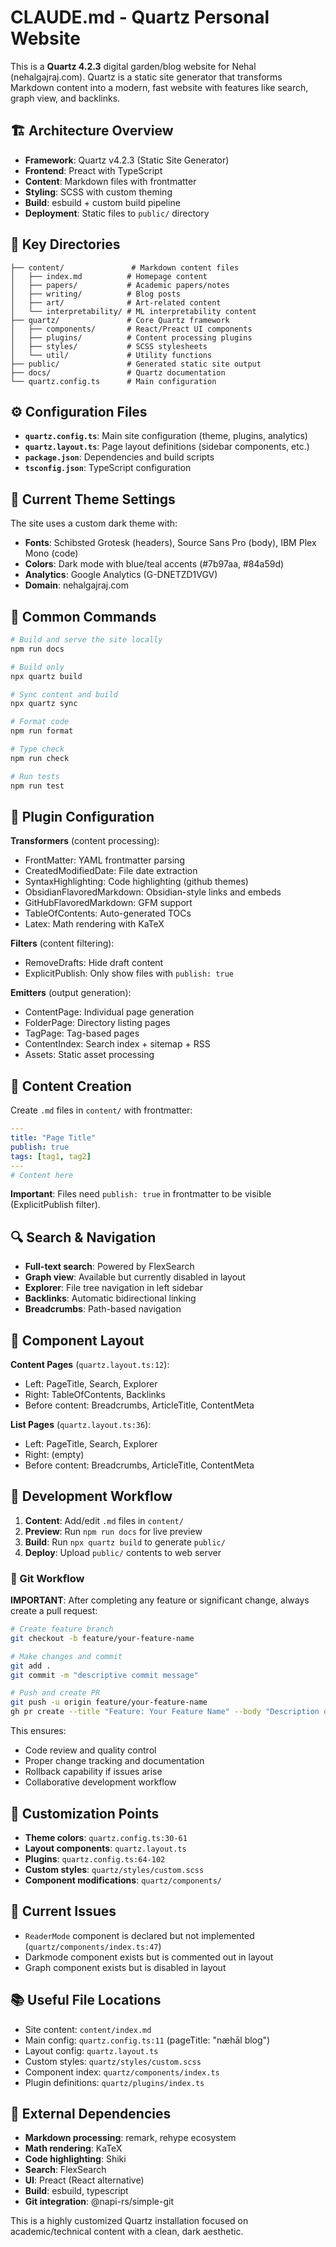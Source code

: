 # CLAUDE.md - Quartz Personal Website

This is a **Quartz 4.2.3** digital garden/blog website for Nehal (nehalgajraj.com). Quartz is a static site generator that transforms Markdown content into a modern, fast website with features like search, graph view, and backlinks.

## 🏗️ Architecture Overview

- **Framework**: Quartz v4.2.3 (Static Site Generator)
- **Frontend**: Preact with TypeScript
- **Content**: Markdown files with frontmatter
- **Styling**: SCSS with custom theming
- **Build**: esbuild + custom build pipeline
- **Deployment**: Static files to `public/` directory

## 📁 Key Directories

```
├── content/               # Markdown content files
│   ├── index.md          # Homepage content
│   ├── papers/           # Academic papers/notes
│   ├── writing/          # Blog posts
│   ├── art/              # Art-related content
│   └── interpretability/ # ML interpretability content
├── quartz/               # Core Quartz framework
│   ├── components/       # React/Preact UI components
│   ├── plugins/          # Content processing plugins
│   ├── styles/           # SCSS stylesheets
│   └── util/             # Utility functions
├── public/               # Generated static site output
├── docs/                 # Quartz documentation
└── quartz.config.ts      # Main configuration
```

## ⚙️ Configuration Files

- **`quartz.config.ts`**: Main site configuration (theme, plugins, analytics)
- **`quartz.layout.ts`**: Page layout definitions (sidebar components, etc.)
- **`package.json`**: Dependencies and build scripts
- **`tsconfig.json`**: TypeScript configuration

## 🎨 Current Theme Settings

The site uses a custom dark theme with:
- **Fonts**: Schibsted Grotesk (headers), Source Sans Pro (body), IBM Plex Mono (code)
- **Colors**: Dark mode with blue/teal accents (#7b97aa, #84a59d)
- **Analytics**: Google Analytics (G-DNETZD1VGV)
- **Domain**: nehalgajraj.com

## 🔧 Common Commands

```bash
# Build and serve the site locally
npm run docs

# Build only
npx quartz build

# Sync content and build
npx quartz sync

# Format code
npm run format

# Type check
npm run check

# Run tests
npm run test
```

## 🧩 Plugin Configuration

**Transformers** (content processing):
- FrontMatter: YAML frontmatter parsing
- CreatedModifiedDate: File date extraction
- SyntaxHighlighting: Code highlighting (github themes)
- ObsidianFlavoredMarkdown: Obsidian-style links and embeds
- GitHubFlavoredMarkdown: GFM support
- TableOfContents: Auto-generated TOCs
- Latex: Math rendering with KaTeX

**Filters** (content filtering):
- RemoveDrafts: Hide draft content
- ExplicitPublish: Only show files with `publish: true`

**Emitters** (output generation):
- ContentPage: Individual page generation
- FolderPage: Directory listing pages
- TagPage: Tag-based pages
- ContentIndex: Search index + sitemap + RSS
- Assets: Static asset processing

## 📝 Content Creation

Create `.md` files in `content/` with frontmatter:
```yaml
---
title: "Page Title"
publish: true
tags: [tag1, tag2]
---
# Content here
```

**Important**: Files need `publish: true` in frontmatter to be visible (ExplicitPublish filter).

## 🔍 Search & Navigation

- **Full-text search**: Powered by FlexSearch
- **Graph view**: Available but currently disabled in layout
- **Explorer**: File tree navigation in left sidebar
- **Backlinks**: Automatic bidirectional linking
- **Breadcrumbs**: Path-based navigation

## 🎯 Component Layout

**Content Pages** (`quartz.layout.ts:12`):
- Left: PageTitle, Search, Explorer
- Right: TableOfContents, Backlinks
- Before content: Breadcrumbs, ArticleTitle, ContentMeta

**List Pages** (`quartz.layout.ts:36`):
- Left: PageTitle, Search, Explorer
- Right: (empty)
- Before content: Breadcrumbs, ArticleTitle, ContentMeta

## 🚀 Development Workflow

1. **Content**: Add/edit `.md` files in `content/`
2. **Preview**: Run `npm run docs` for live preview
3. **Build**: Run `npx quartz build` to generate `public/`
4. **Deploy**: Upload `public/` contents to web server

### 🔄 Git Workflow

**IMPORTANT**: After completing any feature or significant change, always create a pull request:

```bash
# Create feature branch
git checkout -b feature/your-feature-name

# Make changes and commit
git add .
git commit -m "descriptive commit message"

# Push and create PR
git push -u origin feature/your-feature-name
gh pr create --title "Feature: Your Feature Name" --body "Description of changes"
```

This ensures:
- Code review and quality control
- Proper change tracking and documentation
- Rollback capability if issues arise
- Collaborative development workflow

## 🔧 Customization Points

- **Theme colors**: `quartz.config.ts:30-61`
- **Layout components**: `quartz.layout.ts`
- **Plugins**: `quartz.config.ts:64-102`
- **Custom styles**: `quartz/styles/custom.scss`
- **Component modifications**: `quartz/components/`

## 🚨 Current Issues

- `ReaderMode` component is declared but not implemented (`quartz/components/index.ts:47`)
- Darkmode component exists but is commented out in layout
- Graph component exists but is disabled in layout

## 📚 Useful File Locations

- Site content: `content/index.md`
- Main config: `quartz.config.ts:11` (pageTitle: "næhāl blog")
- Layout config: `quartz.layout.ts`
- Custom styles: `quartz/styles/custom.scss`
- Component index: `quartz/components/index.ts`
- Plugin definitions: `quartz/plugins/index.ts`

## 🔗 External Dependencies

- **Markdown processing**: remark, rehype ecosystem
- **Math rendering**: KaTeX
- **Code highlighting**: Shiki
- **Search**: FlexSearch  
- **UI**: Preact (React alternative)
- **Build**: esbuild, typescript
- **Git integration**: @napi-rs/simple-git

This is a highly customized Quartz installation focused on academic/technical content with a clean, dark aesthetic.